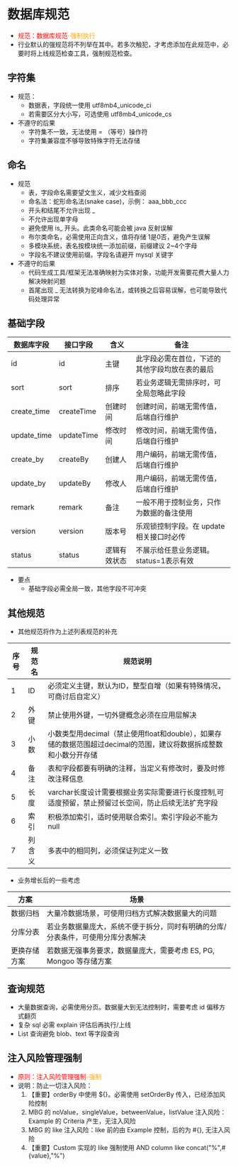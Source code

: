 # 数据库规范

- <span style="color:red">规范：数据库规范</span><span style="color:orange">-强制执行</span>
- 行业默认的强规范将不列举在其中。若多次触犯，才考虑添加在此规范中，必要时将上线规范检查工具，强制规范检查。

## 字符集

- 规范：
  - 数据表，字段统一使用 utf8mb4_unicode_ci
  - 若需要区分大小写，可选使用 utf8mb4_unicode_cs
- 不遵守的后果
  - 字符集不一致，无法使用 = （等号）操作符
  - 字符集兼容度不够导致特殊字符无法存储

## 命名

- 规范
  - 表，字段命名需要望文生义，减少文档查阅
  - 命名法：蛇形命名法(snake case)，示例： aaa_bbb_ccc
  - 开头和结尾不允许出现 _
  - 不允许出现单字母
  - 避免使用 is_ 开头。此类命名可能会被 java 反射误解
  - 布尔类命名，必需使用正向含义，值将存储 1是0否，避免产生误解
  - 多模块系统，表名按模块统一添加前缀，前缀建议 2~4个字母
  - 字段名不建议使用前缀。字段名请避开 mysql 关键字
- 不遵守的后果
  - 代码生成工具/框架无法准确映射为实体对象，功能开发需要花费大量人力解决映射问题
  - 首尾出现 _ 无法转换为驼峰命名法，或转换之后容易误解，也可能导致代码处理异常

## 基础字段

| 数据库字段       | 接口字段       | 含义     | 备注                       |
|-------------|------------|--------|--------------------------|
| id          | id         | 主键     | 此字段必需在首位，下述的其他字段均放在表的最后  |
| sort        | sort       | 排序     | 若业务逻辑无需排序时，可全局忽略此字段      |
| create_time | createTime | 创建时间   | 创建时间，前端无需传值，后端自行维护       |
| update_time | updateTime | 修改时间   | 修改时间，前端无需传值，后端自行维护       |
| create_by   | createBy   | 创建人    | 用户编码，前端无需传值，后端自行维护       |
| update_by   | updateBy   | 修改人    | 用户编码，前端无需传值，后端自行维护       |
| remark      | remark     | 备注     | 一般不用于控制业务，只作为数据的备注使用     |
| version     | version    | 版本号    | 乐观锁控制字段。在 update 相关接口时必传 |
| status      | status     | 逻辑有效状态 | 不展示给任意业务逻辑。status=1表示有效  |


- 要点
  - 基础字段必需全局一致，其他字段不可冲突


## 其他规范

- 其他规范将作为上述列表规范的补充

| 序号 | 规范名 | 规范说明                                                                  |
|----|-----|-----------------------------------------------------------------------|
| 1  | ID  | 必须定义主键，默认为ID，整型自增（如果有特殊情况，可商讨后自定义）                                    |
| 2  | 外键  | 禁止使用外键，一切外键概念必须在应用层解决                                                 |
| 3  | 小数  | 小数类型用decimal（禁止使用float和double），如果存储的数据范围超过decimal的范围，建议将数据拆成整数和小数分开存储 |
| 4  | 备注  | 表和字段都要有明确的注释，当定义有修改时，要及时修改注释信息                                        |
| 5  | 长度  | varchar长度设计需要根据业务实际需要进行长度控制,可适度预留，禁止预留过长空间，防止后续无法扩充字段                 |
| 6  | 索引  | 积极添加索引，适时使用联合索引。索引字段必不能为 null                                         |
| 7  | 列含义 | 多表中的相同列，必须保证列定义一致                                                     |

- 业务增长后的一些考虑

| 方案     | 场景                                        |
|--------|-------------------------------------------|
| 数据归档   | 大量冷数据场景，可使用归档方式解决数据量大的问题                  |
| 分库分表   | 若业务数据量庞大，系统不便于拆分，同时有明确的分库/分表条件，可使用分库分表解决  |
| 更换存储方案 | 若数据无强事务要求，数据量庞大，需要考虑 ES, PG, Mongoo 等存储方案 |


## 查询规范

- 大量数据查询，必需使用分页。数据量大到无法控制时，需要考虑 id 偏移方式翻页
- 复杂 sql 必需 explain 评估后再执行/上线
- List 查询避免 blob、text 等字段查询


## 注入风险管理强制

- <span style="color:red">原则：注入风险管理强制</span><span style="color:orange">-强制</span>
- 说明：防止一切注入风险：
    1. 【重要】orderBy 中使用 ${}。必需使用 setOrderBy 传入，已经添加风险控制
    2. MBG 的 noValue，singleValue，betweenValue，listValue 注入风险：Example 的 Criteria 产生，无注入风险
    3. MBG 的 like 注入风险：like 前的由 Example 控制，后的为 #{}, 无注入风险
    4. 【重要】Custom 实现的 like 强制使用 AND column like concat("%",#{value},"%")

